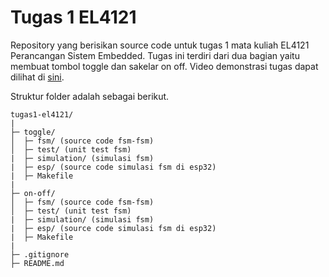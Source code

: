 # Tugas 1 EL4121

Repository yang berisikan source code untuk tugas 1 mata kuliah EL4121 Perancangan Sistem Embedded. Tugas ini terdiri dari dua bagian yaitu membuat tombol toggle dan sakelar on off. Video demonstrasi tugas dapat dilihat di [sini](https://www.youtube.com/watch?v=FajcCW099rw).

Struktur folder adalah sebagai berikut.
```
tugas1-el4121/
|
├─ toggle/
│  ├─ fsm/ (source code fsm-fsm)
│  ├─ test/ (unit test fsm)
|  ├─ simulation/ (simulasi fsm)
|  ├─ esp/ (source code simulasi fsm di esp32)
|  ├─ Makefile
|
├─ on-off/
│  ├─ fsm/ (source code fsm-fsm)
│  ├─ test/ (unit test fsm)
|  ├─ simulation/ (simulasi fsm)
|  ├─ esp/ (source code simulasi fsm di esp32)
|  ├─ Makefile
|
├─ .gitignore
├─ README.md
```
